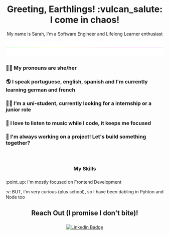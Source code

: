 <div align="center">
<h1> Greeting, Earthlings! :vulcan_salute: I come in chaos!</h1>
<p>My name is Sarah, I'm a Software Engineer and Lifelong Learner enthusiast</p>
</div>  

<img src="https://raw.githubusercontent.com/Sabyasachi-Seal/Sabyasachi-Seal/ouput/divider.gif" width="100%" height="50"/>



### 🧙‍♀️ My pronouns are she/her

### 🌎 I speak portuguese, english, spanish and I'm currently learning german and french

### 👩‍🎓 I’m a uni-student, currently looking for a internship or a junior role

### 🤘 I love to listen to music while I code, it keeps me focused

### 🚧 I'm always working on a project! Let's build something together?
<br/>

## <h3 align="center">My Skills</h3> 
<div align="left" style="margin-top: 24px">
  <p> :point_up: I'm mostly focused on Frontend Development</p>
  <p> :v: BUT, I'm very curious (plus school), so I have been dabling in Pyhton and Node too</p>



</div>

## <div align="center">Reach Out (I promise I don't bite)!</div>

<div align="center" style="margin-top: 24px">

[![Linkedin Badge](https://img.shields.io/badge/-Sarah%20Schneider-C026D3?style=flat-square&logo=Linkedin&logoColor=white&link=https://www.linkedin.com/in/sarahmurebs/)](https://www.linkedin.com/in/sarahmurebs/)

</div>  

<br/>  
